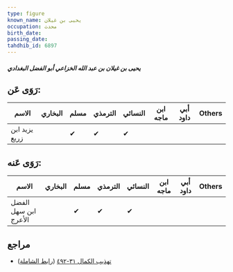 ```yaml
---
type: figure
known_name: يحيى بن غيلان
occupation: محدث
birth_date:
passing_date:
tahdhib_id: 6897
---
```

##### يحيى بن غيلان بن عبد الله الخزاعي أبو الفضل البغدادي

## رَوَى عَن:
| الاسم         | البخاري | مسلم | الترمذي | النسائي | ابن ماجه | أبي داود | Others |
| ------------- | ------- | ---- | ------- | ------- | -------- | -------- | ------ |
| يزيد ابن زريع |         | ✔    | ✔       | ✔       |          |          |        |
## رَوَى عَنه:
| الاسم                | البخاري | مسلم | الترمذي | النسائي | ابن ماجه | أبي داود | Others |
| -------------------- | ------- | ---- | ------- | ------- | -------- | -------- | ------ |
| الفضل ابن سهل الأعرج |         | ✔    | ✔       | ✔       |          |          |        |
## مراجع
- [تهذيب الكمال ٣١-٤٩٢](obsidian://open?vault=Tahdhib-al-Kamal&file=Figures/٦٨٩٧-يحيى%20بن%20غيلان%20بن%20عبد%20الله%20الخزاعي%20أبو%20الفضل%20البغدادي) ([رابط الشاملة](https://shamela.ws/book/3722/17040))